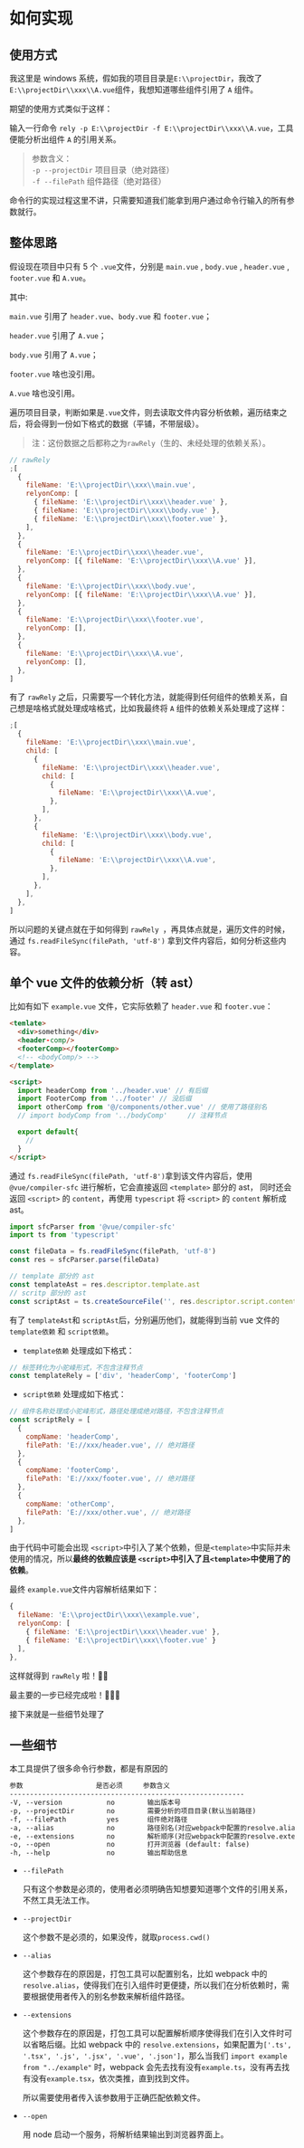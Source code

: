 # 如何实现

## 使用方式

我这里是 windows 系统，假如我的项目目录是`E:\\projectDir`，我改了`E:\\projectDir\\xxx\\A.vue`组件，我想知道哪些组件引用了 `A` 组件。

期望的使用方式类似于这样：

输入一行命令 `rely -p E:\\projectDir -f E:\\projectDir\\xxx\\A.vue`，工具便能分析出组件 `A` 的引用关系。

> 参数含义：<br/>`-p --projectDir` 项目目录（绝对路径）<br/>`-f --filePath` 组件路径（绝对路径）

命令行的实现过程这里不讲，只需要知道我们能拿到用户通过命令行输入的所有参数就行。

## 整体思路

假设现在项目中只有 5 个 `.vue`文件，分别是 `main.vue` , `body.vue` , `header.vue` , `footer.vue` 和 `A.vue`。

其中:

`main.vue` 引用了 `header.vue`、`body.vue` 和 `footer.vue`；

`header.vue` 引用了 `A.vue`；

`body.vue` 引用了 `A.vue`；

`footer.vue` 啥也没引用。

`A.vue` 啥也没引用。

遍历项目目录，判断如果是`.vue`文件，则去读取文件内容分析依赖，遍历结束之后，将会得到一份如下格式的数据（平铺，不带层级）。

> 注：这份数据之后都称之为`rawRely`（生的、未经处理的依赖关系）。

```js
// rawRely
;[
  {
    fileName: 'E:\\projectDir\\xxx\\main.vue',
    relyonComp: [
      { fileName: 'E:\\projectDir\\xxx\\header.vue' },
      { fileName: 'E:\\projectDir\\xxx\\body.vue' },
      { fileName: 'E:\\projectDir\\xxx\\footer.vue' },
    ],
  },
  {
    fileName: 'E:\\projectDir\\xxx\\header.vue',
    relyonComp: [{ fileName: 'E:\\projectDir\\xxx\\A.vue' }],
  },
  {
    fileName: 'E:\\projectDir\\xxx\\body.vue',
    relyonComp: [{ fileName: 'E:\\projectDir\\xxx\\A.vue' }],
  },
  {
    fileName: 'E:\\projectDir\\xxx\\footer.vue',
    relyonComp: [],
  },
  {
    fileName: 'E:\\projectDir\\xxx\\A.vue',
    relyonComp: [],
  },
]
```

有了 `rawRely` 之后，只需要写一个转化方法，就能得到任何组件的依赖关系，自己想是啥格式就处理成啥格式，比如我最终将 `A` 组件的依赖关系处理成了这样：

```js
;[
  {
    fileName: 'E:\\projectDir\\xxx\\main.vue',
    child: [
      {
        fileName: 'E:\\projectDir\\xxx\\header.vue',
        child: [
          {
            fileName: 'E:\\projectDir\\xxx\\A.vue',
          },
        ],
      },
      {
        fileName: 'E:\\projectDir\\xxx\\body.vue',
        child: [
          {
            fileName: 'E:\\projectDir\\xxx\\A.vue',
          },
        ],
      },
    ],
  },
]
```

所以问题的关键点就在于如何得到 `rawRely `，再具体点就是，遍历文件的时候，通过 `fs.readFileSync(filePath, 'utf-8')` 拿到文件内容后，如何分析这些内容。

## 单个 vue 文件的依赖分析（转 ast）

比如有如下 `example.vue` 文件，它实际依赖了 `header.vue` 和 `footer.vue`：

```html
<temlate>
  <div>something</div>
  <header-comp/>
  <footerComp></footerComp>
  <!-- <bodyComp/> -->
</template>

<script>
  import headerComp from '../header.vue' // 有后缀
  import FooterComp from '../footer' // 没后缀
  import otherComp from '@/components/other.vue' // 使用了路径别名
  // import bodyComp from '../bodyComp'     // 注释节点

  export default{
    //
  }
</script>

```

通过 `fs.readFileSync(filePath, 'utf-8')`拿到该文件内容后，使用 `@vue/compiler-sfc` 进行解析，它会直接返回 `<template>` 部分的 ast， 同时还会返回 `<script>` 的 `content`，再使用 `typescript` 将 `<script>` 的 `content` 解析成 ast。

```js
import sfcParser from '@vue/compiler-sfc'
import ts from 'typescript'

const fileData = fs.readFileSync(filePath, 'utf-8')
const res = sfcParser.parse(fileData)

// template 部分的 ast
const templateAst = res.descriptor.template.ast
// scritp 部分的 ast
const scriptAst = ts.createSourceFile('', res.descriptor.script.content, ts.ScriptTarget.ES6, false)
```

有了 `templateAst`和 `scriptAst`后，分别遍历他们，就能得到当前 vue 文件的 `template依赖` 和 `script依赖`。

- `template依赖` 处理成如下格式：

```js
// 标签转化为小驼峰形式，不包含注释节点
const templateRely = ['div', 'headerComp', 'footerComp']
```

- `script依赖` 处理成如下格式：

```js
// 组件名称处理成小驼峰形式，路径处理成绝对路径，不包含注释节点
const scriptRely = [
  {
    compName: 'headerComp',
    filePath: 'E://xxx/header.vue', // 绝对路径
  },
  {
    compName: 'footerComp',
    filePath: 'E://xxx/footer.vue', // 绝对路径
  },
  {
    compName: 'otherComp',
    filePath: 'E://xxx/other.vue', // 绝对路径
  },
]
```

由于代码中可能会出现 `<script>`中引入了某个依赖，但是`<template>`中实际并未使用的情况，所以**最终的依赖应该是 `<script>`中引入了且`<template>`中使用了的依赖**。

最终 `example.vue`文件内容解析结果如下：

```js
{
  fileName: 'E:\\projectDir\\xxx\\example.vue',
  relyonComp: [
    { fileName: 'E:\\projectDir\\xxx\\header.vue' },
    { fileName: 'E:\\projectDir\\xxx\\footer.vue' }
  ],
},
```

这样就得到 `rawRely` 啦！:tada::tada:

最主要的一步已经完成啦！:tada::tada::tada:

接下来就是一些细节处理了

## 一些细节

本工具提供了很多命令行参数，都是有原因的

```txt
参数                  是否必须     参数含义
----------------------------------------------------------
-V, --version           no        输出版本号
-p, --projectDir        no        需要分析的项目目录(默认当前路径)
-f, --filePath          yes       组件绝对路径
-a, --alias             no        路径别名(对应webpack中配置的resolve.alias)
-e, --extensions        no        解析顺序(对应webpack中配置的resolve.extensions)
-o, --open              no        打开浏览器 (default: false)
-h, --help              no        输出帮助信息
```

- `--filePath`

  只有这个参数是必须的，使用者必须明确告知想要知道哪个文件的引用关系，不然工具无法工作。

- `--projectDir`

  这个参数不是必须的，如果没传，就取`process.cwd()`

- `--alias`

  这个参数存在的原因是，打包工具可以配置别名，比如 webpack 中的 `resolve.alias`，使得我们在引入组件时更便捷，所以我们在分析依赖时，需要根据使用者传入的别名参数来解析组件路径。

- `--extensions`

  这个参数存在的原因是，打包工具可以配置解析顺序使得我们在引入文件时可以省略后缀。比如 webpack 中的 `resolve.extensions`，如果配置为`['.ts', '.tsx', '.js', '.jsx', '.vue', '.json']`，那么当我们 `import example from "../example"` 时，webpack 会先去找有没有`example.ts`，没有再去找有没有`example.tsx`，依次类推，直到找到文件。

  所以需要使用者传入该参数用于正确匹配依赖文件。

- `--open`

  用 node 启动一个服务，将解析结果输出到浏览器界面上。
